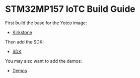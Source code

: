 # STM32MP157 IoTC Build Guide

First build the base for the Yotco image:
- [Kirkstone](./kirkstone/STM32MP157_IoTC_kirkstone.md)

Then add the SDK:
- [SDK](../IoTC-SDK/README.md)

You may also want to add the demos:
- [Demos](../Demos/README.md)
